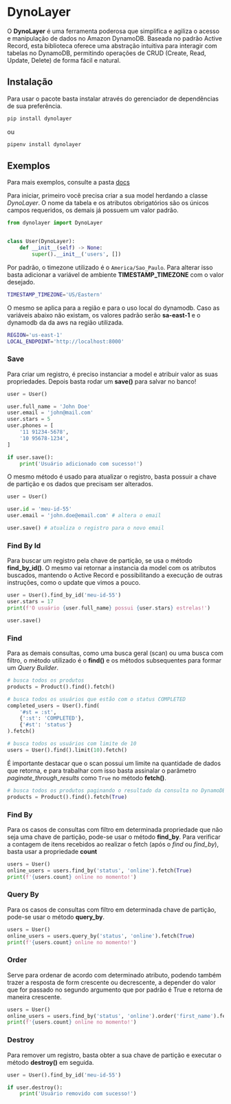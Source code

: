 # DynoLayer

O **DynoLayer** é uma ferramenta poderosa que simplifica e agiliza o acesso e manipulação de dados no Amazon DynamoDB. Baseada no padrão Active Record, esta biblioteca oferece uma abstração intuitiva para interagir com tabelas no DynamoDB, permitindo operações de CRUD (Create, Read, Update, Delete) de forma fácil e natural.

## Instalação

Para usar o pacote basta instalar através do gerenciador de dependências de sua preferência.

```sh
pip install dynolayer
```

ou

```sh
pipenv install dynolayer
```

## Exemplos

Para mais exemplos, consulte a pasta [docs](https://github.com/kauelima21/dynolayer/tree/main/docs)

Para iniciar, primeiro você precisa criar a sua model herdando a classe *DynoLayer*. O nome da tabela e os atributos obrigatórios são os únicos campos requeridos, os demais já possuem um valor padrão.

```python
from dynolayer import DynoLayer


class User(DynoLayer):
    def __init__(self) -> None:
        super().__init__('users', [])
```

Por padrão, o timezone utilizado é o ```America/Sao_Paulo```. Para alterar isso basta adicionar a variável de ambiente **TIMESTAMP_TIMEZONE** com o valor desejado.

```sh
TIMESTAMP_TIMEZONE='US/Eastern'
```

O mesmo se aplica para a região e para o uso local do dynamodb. Caso as variáveis abaixo não existam, os valores padrão serão **sa-east-1** e o dynamodb da da aws na região utilizada.

```sh
REGION='us-east-1'
LOCAL_ENDPOINT='http://localhost:8000'
```

### Save

Para criar um registro, é preciso instanciar a model e atribuir valor as suas propriedades. Depois basta rodar um **save()** para salvar no banco!

```python
user = User()

user.full_name = 'John Doe'
user.email = 'john@mail.com'
user.stars = 5
user.phones = [
    '11 91234-5678',
    '10 95678-1234',
]

if user.save():
    print('Usuário adicionado com sucesso!')
```

O mesmo método é usado para atualizar o registro, basta possuir a chave de partição e os dados que precisam ser alterados.

```python
user = User()

user.id = 'meu-id-55'
user.email = 'john.doe@email.com' # altera o email

user.save() # atualiza o registro para o novo email
```

### Find By Id

Para buscar um registro pela chave de partição, se usa o método **find_by_id()**. O mesmo vai retornar a instancia da model com os atributos buscados, mantendo o Active Record e possibilitando a execução de outras instruções, como o update que vimos a pouco.

```python
user = User().find_by_id('meu-id-55')
user.stars = 17
print(f'O usuário {user.full_name} possui {user.stars} estrelas!')

user.save()
```

### Find

Para as demais consultas, como uma busca geral (scan) ou uma busca com filtro, o método utilizado é o **find()** e os métodos subsequentes para formar um *Query Builder*.

```python
# busca todos os produtos
products = Product().find().fetch() 

# busca todos os usuários que estão com o status COMPLETED
completed_users = User().find(
    '#st = :st',
    {':st': 'COMPLETED'},
    {'#st': 'status'}
).fetch()

# busca todos os usuários com limite de 10
users = User().find().limit(10).fetch() 
```

É importante destacar que o scan possui um limite na quantidade de dados que retorna, e para trabalhar com isso basta assinalar o parâmetro *paginate_through_results* como ```True``` no método **fetch()**.

```python
# busca todos os produtos paginando o resultado da consulta no DynamoDB
products = Product().find().fetch(True)
```

### Find By
Para os casos de consultas com filtro em determinada propriedade que não seja uma chave de partição, pode-se usar o método **find_by**. Para verificar a contagem de itens recebidos ao realizar o fetch (após o *find* ou *find_by*), basta usar a propriedade **count**

```python
users = User()
online_users = users.find_by('status', 'online').fetch(True)
print(f'{users.count} online no momento!')
```

### Query By
Para os casos de consultas com filtro em determinada chave de partição, pode-se usar o método **query_by**.

```python
users = User()
online_users = users.query_by('status', 'online').fetch(True)
print(f'{users.count} online no momento!')
```

### Order
Serve para ordenar de acordo com determinado atributo, podendo também trazer a resposta de form crescente ou decrescente, a depender do valor que for passado no segundo argumento que por padrão é True e retorna de maneira crescente.

```python
users = User()
online_users = users.find_by('status', 'online').order('first_name').fetch(True)
print(f'{users.count} online no momento!')
```

### Destroy

Para remover um registro, basta obter a sua chave de partição e executar o método **destroy()** em seguida.

```python
user = User().find_by_id('meu-id-55')

if user.destroy():
    print('Usuário removido com sucesso!')
```
